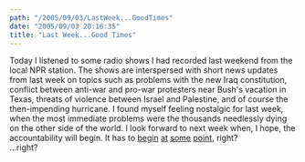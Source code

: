 ```yaml
---
path: "/2005/09/03/LastWeek...GoodTimes" 
date: "2005/09/03 20:16:35" 
title: "Last Week...Good Times" 
---
```

Today I listened to some radio shows I had recorded last weekend from the local NPR station. The shows are interspersed with short news updates from last week on topics such as problems with the new Iraq constitution, conflict between anti-war and pro-war protesters near Bush's vacation in Texas, threats of violence between Israel and Palestine, and of course the then-impending hurricane. I found myself feeling nostalgic for last week, when the most immediate problems were the thousands needlessly dying on the other side of the world. I look forward to next week when, I hope, the accountability will begin. It has to <a href="http://www.cbsnews.com/stories/2002/05/15/attack/main509096.shtml">begin</a> <a href="http://www.chron.com/cs/CDA/ssistory.mpl/special/terror/economy/1059664">at</a> <a href="http://www.cnn.com/2004/US/02/02/sprj.nirq.iraq.wmd/">some</a> <a href="http://www.cnn.com/2005/US/09/02/katrina.response/index.html">point</a>, right?<br>...right?